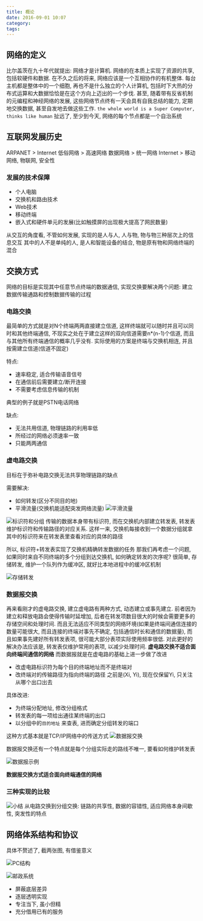 ```yaml
---
title: 概论
date: 2016-09-01 10:07
category:
tags:
---
```


## 网络的定义
比尔盖茨在九十年代就提出: 网络才是计算机. 网络的在本质上实现了资源的共享, 包括软硬件和数据. 在不久之后的将来, 网络应该是一个互相协作的有机整体. 每台主机都是整体中的一个细胞, 再也不是什么独立的个人计算机, 包括时下大热的分布式运算和大数据恰恰是在这个方向上迈出的一个步伐. 甚至, 随着带有反省机制的元编程和神经网络的发展, 这些网络节点终有一天会具有自我总结的能力, 定期地交换数据, 甚至自发地去做这些工作. `the whole world is a Super Computer, thinks like human`
扯远了, 至少到今天, 网络的每个节点都是一个自治系统

## 互联网发展历史

ARPANET > Internet
低俗网络 > 高速网络
数据网络 > 统一网络
Internet > 移动网络, 物联网, 安全性

### 发展的技术保障
- 个人电脑
- 交换机和路由技术
- Web技术
- 移动终端
- 嵌入式和硬件单元的发展(比如触摸屏的出现极大提高了网民数量)

从交互的角度看, 不管如何发展, 实现的是人与人, 人与物, 物与物三种层次上的信息交互
其中的人不是单纯的人, 是人和智能设备的结合, 物是原有物和网络终端的混合

## 交换方式
网络的目标是实现其中任意节点终端的数据通信, 实现交换要解决两个问题: 建立数据传输通路和控制数据传输的过程
### 电路交换
最简单的方式就是对N个终端两两直接建立信道, 这样终端就可以随时并且可以同时和其他终端通信, 不现实之处在于建立这样的双向信道需要n*(n-1)个信道, 而且与其他所有终端通信的概率几乎没有.
实际使用的方案是终端与交换机相连, 并且按需建立信道(信道不固定)

特点:
- 速率稳定, 适合传输语音信号
- 在通信前后需要建立/断开连接
- 不需要考虑信息传输的机制

典型的例子就是PSTN电话网络

缺点:
- 无法共用信道, 物理链路的利用率低
- 所经过的网络必须速率一致
- 只能两两通信

### 虚电路交换
目标在于弥补电路交换无法共享物理链路的缺点

需要解决:
- 如何转发(区分不同目的地)
- 平滑流量(交换机能适配突发网络流量)
![平滑流量](01概论/平滑流量.png)


![标识符和分组](01概论/标识符和分组.png)
传输的数据本身带有标识符, 而在交换机内部建立转发表, 转发表维护标识符和传输路径的对应关系. 这样一来, 交换机每接收到一个数据分组就拿其中的标识符来在转发表里查看对应的具体的路径

所以, 标识符+转发表实现了交换机精确转发数据的任务
那我们再考虑一个问题, 如果同时来自不同终端的多个分组到达交换机, 如何确定转发的次序呢?
很简单, 存储转发, 维护一个队列作为缓冲区, 就好比本地进程中的缓冲区机制

![存储转发](01概论/存储转发.png)

### 数据报交换
再来看刚才的虚电路交换, 建立虚电路有两种方式, 动态建立或事先建立. 前者因为建立和释放电路会使得传输时延增加, 后者在转发项数目很大的时候会需要更多的存储空间和处理时间. 而且无法适应不同类型的网络环境(如果是终端间通信连接的数量可能很大, 而且连接的终端对事先不确定, 包括通信时长和通信的数据量), 而且如果事先建好所有转发表项, 很可能大部分表项实际使用频率很低. 对此更好的解决办法应该是, 转发表仅维护常用的表项, 以减少处理时间.
**虚电路交换不适合面向终端间通信的网络**
而数据报就是在虚电路的基础上进一步做了改进

- 改虚电路标识符为每个目的终端地址而不是终端对
- 改终端对的传输路径为指向终端的路径
之前是(Xi, Yi), 现在仅保留Yi, 只关注从哪个出口出去

具体改进:

- 为终端分配地址, 修改分组格式
- 转发表的每一项给出通往某终端的出口
- 以分组中的`目的地址` 来查表, 进而确定分组转发的端口

这种方式基本就是TCP/IP网络中的传送方式
![数据报交换](01概论/数据报交换.png)

数据报交换还有一个特点就是每个分组实际走的路线不唯一, 要看如何维护转发表

![数据报示例](01概论/数据报示例.png)

**数据报交换方式适合面向终端通信的网络**

### 三种实现的比较

![小结](01概论/小结.png)
从电路交换到分组交换: 链路的共享性, 数据的容错性, 适应网络本身间歇性, 突发性的特点

## 网络体系结构和协议
具体不赘述了, 截两张图, 有借鉴意义

![PC结构](01概论/PC结构.png)

![邮政系统](01概论/邮政系统.png)

- 屏蔽底层差异
- 逐层透明实现
- 专注当下, 虽小但精
- 充分借用已有的服务
